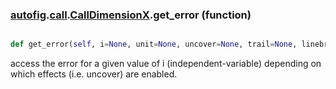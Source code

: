### [autofig](autofig.md).[call](autofig.call.md).[CallDimensionX](autofig.call.CallDimensionX.md).get_error (function)


```py

def get_error(self, i=None, unit=None, uncover=None, trail=None, linebreak=None, sort_by_indep=None)

```



access the error for a given value of i (independent-variable) depending
on which effects (i.e. uncover) are enabled.

